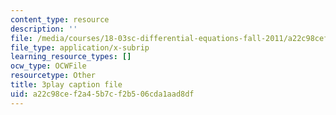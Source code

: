 ```yaml
---
content_type: resource
description: ''
file: /media/courses/18-03sc-differential-equations-fall-2011/a22c98cef2a45b7cf2b506cda1aad8df_jOBBwI4CYjM.srt
file_type: application/x-subrip
learning_resource_types: []
ocw_type: OCWFile
resourcetype: Other
title: 3play caption file
uid: a22c98ce-f2a4-5b7c-f2b5-06cda1aad8df
---
```


